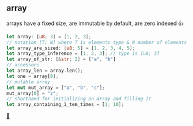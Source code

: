 ## array

arrays have a fixed size, are immutable by default, are zero indexed 👍

```rust
let array: [u8; 3] = [1, 2, 3];
// notation [T; N] where T is elements type & N number of elements
let array_are_sized: [u8; 5] = [1, 2, 3, 4, 5];
let array_type_inference = [1, 2, 3]; // type is [u8; 3]
let array_of_str: [&str; 2] = ["a", "b"]
// accessors
let array_len = array.len();
let one = array[0];
// mutable array
let mut mut_array = ["a", "b", "c"];
mut_array[0] = "z";
// shorthand for initializing an array and filling it
let array_containing_1_ten_times = [1; 10];
```
[📒](https://doc.rust-lang.org/1.7.0/book/primitive-types.html#arrays)